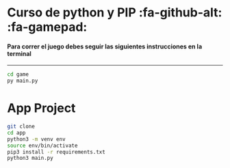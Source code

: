 # Curso de python y PIP  :fa-github-alt: :fa-gamepad:
####  Para correr el juego debes seguir las siguientes instrucciones en la terminal
------------
```sh
cd game
py main.py
```
# App Project

```sh
git clone
cd app
python3 -m venv env
source env/bin/activate
pip3 install -r requirements.txt
python3 main.py
```
